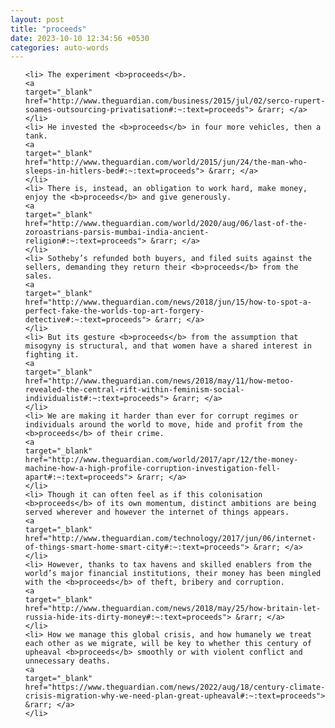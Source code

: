 ```yaml
---
layout: post
title: "proceeds"
date: 2023-10-10 12:34:56 +0530
categories: auto-words
---
```

<ol>

    <li> The experiment <b>proceeds</b>.
    <a 
    target="_blank" 
    href="http://www.theguardian.com/business/2015/jul/02/serco-rupert-soames-outsourcing-privatisation#:~:text=proceeds"> &rarr; </a>
    </li>
    <li> He invested the <b>proceeds</b> in four more vehicles, then a tank.
    <a 
    target="_blank" 
    href="http://www.theguardian.com/world/2015/jun/24/the-man-who-sleeps-in-hitlers-bed#:~:text=proceeds"> &rarr; </a>
    </li>
    <li> There is, instead, an obligation to work hard, make money, enjoy the <b>proceeds</b> and give generously.
    <a 
    target="_blank" 
    href="http://www.theguardian.com/world/2020/aug/06/last-of-the-zoroastrians-parsis-mumbai-india-ancient-religion#:~:text=proceeds"> &rarr; </a>
    </li>
    <li> Sotheby’s refunded both buyers, and filed suits against the sellers, demanding they return their <b>proceeds</b> from the sales.
    <a 
    target="_blank" 
    href="http://www.theguardian.com/news/2018/jun/15/how-to-spot-a-perfect-fake-the-worlds-top-art-forgery-detective#:~:text=proceeds"> &rarr; </a>
    </li>
    <li> But its gesture <b>proceeds</b> from the assumption that misogyny is structural, and that women have a shared interest in fighting it.
    <a 
    target="_blank" 
    href="http://www.theguardian.com/news/2018/may/11/how-metoo-revealed-the-central-rift-within-feminism-social-individualist#:~:text=proceeds"> &rarr; </a>
    </li>
    <li> We are making it harder than ever for corrupt regimes or individuals around the world to move, hide and profit from the <b>proceeds</b> of their crime.
    <a 
    target="_blank" 
    href="http://www.theguardian.com/world/2017/apr/12/the-money-machine-how-a-high-profile-corruption-investigation-fell-apart#:~:text=proceeds"> &rarr; </a>
    </li>
    <li> Though it can often feel as if this colonisation <b>proceeds</b> of its own momentum, distinct ambitions are being served wherever and however the internet of things appears.
    <a 
    target="_blank" 
    href="http://www.theguardian.com/technology/2017/jun/06/internet-of-things-smart-home-smart-city#:~:text=proceeds"> &rarr; </a>
    </li>
    <li> However, thanks to tax havens and skilled enablers from the world’s major financial institutions, their money has been mingled with the <b>proceeds</b> of theft, bribery and corruption.
    <a 
    target="_blank" 
    href="http://www.theguardian.com/news/2018/may/25/how-britain-let-russia-hide-its-dirty-money#:~:text=proceeds"> &rarr; </a>
    </li>
    <li> How we manage this global crisis, and how humanely we treat each other as we migrate, will be key to whether this century of upheaval <b>proceeds</b> smoothly or with violent conflict and unnecessary deaths.
    <a 
    target="_blank" 
    href="https://www.theguardian.com/news/2022/aug/18/century-climate-crisis-migration-why-we-need-plan-great-upheaval#:~:text=proceeds"> &rarr; </a>
    </li>
